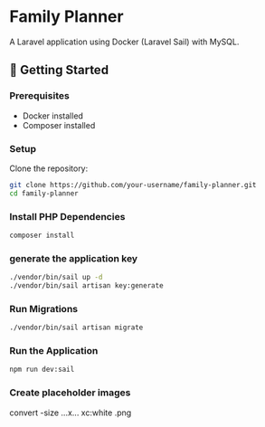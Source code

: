 # Family Planner

A Laravel application using Docker (Laravel Sail) with MySQL.

## 🚀 Getting Started

### Prerequisites

- Docker installed
- Composer installed

### Setup

Clone the repository:

```bash
git clone https://github.com/your-username/family-planner.git
cd family-planner
```

### Install PHP Dependencies

```bash
composer install
```

### generate the application key

```bash
./vendor/bin/sail up -d
./vendor/bin/sail artisan key:generate
```

### Run Migrations

```bash
./vendor/bin/sail artisan migrate
```

### Run the Application

```bash
npm run dev:sail
```


### Create placeholder images
convert -size ...x... xc:white <name>.png